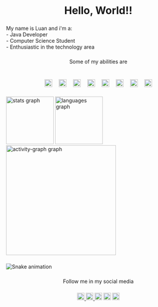 <br clear="both">

<h1 align="center">Hello, World!!</h1>

###

<p align="left">My name is Luan and i'm a:<br>- Java Developer<br>- Computer Science Student<br>- Enthusiastic in the technology area</p>

###

<p align="center">Some of my abilities are</p>

###

<br clear="both">

<div align="center">
  <img src="https://cdn.jsdelivr.net/gh/devicons/devicon/icons/java/java-original.svg" height="21" alt="java logo"  />
  <img width="10" />
  <img src="https://cdn.jsdelivr.net/gh/devicons/devicon/icons/mysql/mysql-original.svg" height="21" alt="mysql logo"  />
  <img width="10" />
  <img src="https://cdn.jsdelivr.net/gh/devicons/devicon/icons/html5/html5-original.svg" height="21" alt="html5 logo"  />
  <img width="10" />
  <img src="https://cdn.jsdelivr.net/gh/devicons/devicon/icons/css3/css3-original.svg" height="21" alt="css3 logo"  />
  <img width="10" />
  <img src="https://cdn.jsdelivr.net/gh/devicons/devicon/icons/javascript/javascript-original.svg" height="21" alt="javascript logo"  />
  <img width="10" />
  <img src="https://cdn.jsdelivr.net/gh/devicons/devicon/icons/typescript/typescript-original.svg" height="21" alt="typescript logo"  />
  <img width="10" />
  <img src="https://cdn.jsdelivr.net/gh/devicons/devicon/icons/git/git-original.svg" height="21" alt="git logo"  />
  <img width="10" />
  <img src="https://cdn.jsdelivr.net/gh/devicons/devicon/icons/figma/figma-original.svg" height="21" alt="figma logo"  />
</div>

###

<div align="left">
  <img src="https://github-readme-stats.vercel.app/api?username=nascmentoluan&hide_title=false&hide_rank=false&show_icons=true&include_all_commits=true&count_private=true&disable_animations=false&theme=darcula&locale=en&hide_border=true&order=1" height="130" alt="stats graph"  />
  <img src="https://github-readme-stats.vercel.app/api/top-langs?username=nascmentoluan&locale=en&hide_title=false&layout=compact&card_width=320&langs_count=5&theme=darcula&hide_border=true&order=2" height="130" alt="languages graph"  />
  <img src="https://github-readme-activity-graph.vercel.app/graph?username=nascmentoluan&radius=16&theme=elegant&area=true&order=5&hide_title=true" height="300" alt="activity-graph graph"  />
</div>

###

<img src="https://raw.githubusercontent.com/nascmentoluan/nascmentoluan/output/snake.svg" alt="Snake animation" />

###

<p align="center">Follow me in my social media</p>

###

<div align="center">
  <a href="https://linkedin.com/in/nascmentoluan" target="_blank">
    <img src="https://img.shields.io/static/v1?message=LinkedIn&logo=linkedin&label=&color=0077B5&logoColor=white&labelColor=&style=for-the-badge" height="20" alt="linkedin logo"  />
  </a>
  <a href="https://www.instagram.com/nascmentocode/" target="_blank">
    <img src="https://img.shields.io/static/v1?message=Instagram&logo=instagram&label=&color=E4405F&logoColor=white&labelColor=&style=for-the-badge" height="20" alt="instagram logo"  />
  </a>
  <img src="https://img.shields.io/static/v1?message=Youtube&logo=youtube&label=&color=FF0000&logoColor=white&labelColor=&style=for-the-badge" height="20" alt="youtube logo"  />
  <img src="https://img.shields.io/static/v1?message=Twitch&logo=twitch&label=&color=9146FF&logoColor=white&labelColor=&style=for-the-badge" height="20" alt="twitch logo"  />
  <img src="https://img.shields.io/static/v1?message=HackerRank&logo=hackerrank&label=&color=2EC866&logoColor=white&labelColor=&style=for-the-badge" height="20" alt="hackerrank logo"  />
</div>

###
